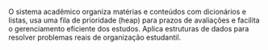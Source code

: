 O sistema acadêmico organiza matérias e conteúdos com dicionários e listas, usa uma fila de prioridade (heap) para prazos de avaliações e facilita o gerenciamento eficiente dos estudos. Aplica estruturas de dados para resolver problemas reais de organização estudantil.
